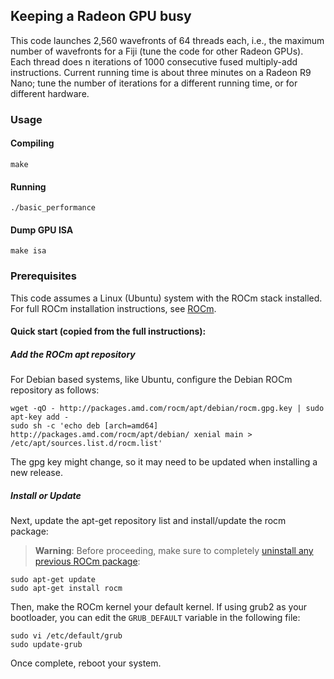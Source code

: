 ## Keeping a Radeon GPU busy

This code launches 2,560 wavefronts of 64 threads each, i.e., the maximum number of wavefronts for a Fiji (tune
the code for other Radeon GPUs). Each thread does n iterations of 1000 consecutive fused multiply-add instructions.
Current running time is about three minutes on a Radeon R9 Nano; tune the number of iterations for a different
running time, or for different hardware.

### Usage

#### Compiling
```shell
make
```

#### Running
```shell
./basic_performance
```

#### Dump GPU ISA
```shell
make isa
```

### Prerequisites
This code assumes a Linux (Ubuntu) system with the ROCm stack installed. For full ROCm installation
instructions, see [ROCm](https://raw.githubusercontent.com/RadeonOpenCompute/ROCm/master/README.md).

#### Quick start (copied from the full instructions):
##### Add the ROCm apt repository
For Debian based systems, like Ubuntu, configure the Debian ROCm repository as
follows:

```shell
wget -qO - http://packages.amd.com/rocm/apt/debian/rocm.gpg.key | sudo apt-key add -
sudo sh -c 'echo deb [arch=amd64] http://packages.amd.com/rocm/apt/debian/ xenial main > /etc/apt/sources.list.d/rocm.list'
```
The gpg key might change, so it may need to be updated when installing a new 
release.

##### Install or Update
Next, update the apt-get repository list and install/update the rocm package:

>**Warning**: Before proceeding, make sure to completely
>[uninstall any previous ROCm package](https://github.com/RadeonOpenCompute/ROCm#removing-pre-release-packages):

```shell
sudo apt-get update
sudo apt-get install rocm
```
Then, make the ROCm kernel your default kernel. If using grub2 as your
bootloader, you can edit the `GRUB_DEFAULT` variable in the following file:

```shell
sudo vi /etc/default/grub
sudo update-grub
```

Once complete, reboot your system.
